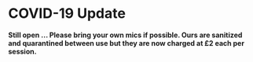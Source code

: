 # COVID-19 Update

**Still open ... Please bring your own mics if possible. Ours are sanitized and quarantined between use but they are now charged at £2 each per session.**

